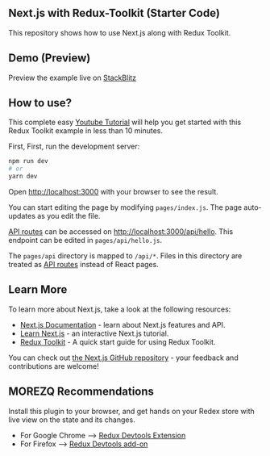 ## Next.js with Redux-Toolkit (Starter Code)

This repository shows how to use Next.js along with Redux Toolkit.

## Demo (Preview)

Preview the example live on [StackBlitz]()

## How to use?

This complete easy [Youtube Tutorial]() will help you get started with this Redux Toolkit example in less than 10 minutes.

First,
First, run the development server:

```bash
npm run dev
# or
yarn dev
```

Open [http://localhost:3000](http://localhost:3000) with your browser to see the result.

You can start editing the page by modifying `pages/index.js`. The page auto-updates as you edit the file.

[API routes](https://nextjs.org/docs/api-routes/introduction) can be accessed on [http://localhost:3000/api/hello](http://localhost:3000/api/hello). This endpoint can be edited in `pages/api/hello.js`.

The `pages/api` directory is mapped to `/api/*`. Files in this directory are treated as [API routes](https://nextjs.org/docs/api-routes/introduction) instead of React pages.

## Learn More

To learn more about Next.js, take a look at the following resources:

- [Next.js Documentation](https://nextjs.org/docs) - learn about Next.js features and API.
- [Learn Next.js](https://nextjs.org/learn) - an interactive Next.js tutorial.
- [Redux Toolkit](https://redux-toolkit.js.org/tutorials/quick-start) - A quick start guide for using Redux Toolkit.

You can check out [the Next.js GitHub repository](https://github.com/vercel/next.js/) - your feedback and contributions are welcome!

## MOREZQ Recommendations

Install this plugin to your browser, and get hands on your Redex store with live view on the state and its changes.

- For Google Chrome --> [Redux Devtools Extension](https://chrome.google.com/webstore/detail/redux-devtools/lmhkpmbekcpmknklioeibfkpmmfibljd?hl=en)
- For Firefox --> [Redux Devtools add-on](https://addons.mozilla.org/en-US/firefox/addon/reduxdevtools/)
